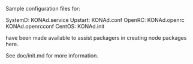 Sample configuration files for:

SystemD: KONAd.service
Upstart: KONAd.conf
OpenRC:  KONAd.openrc
         KONAd.openrcconf
CentOS:  KONAd.init

have been made available to assist packagers in creating node packages here.

See doc/init.md for more information.
